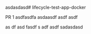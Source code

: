 asdasdasd# lifecycle-test-app-docker

PR 1
asdfasdfa
asdaasdf asdf asdf

as
df asd fasdf
s
adf asdf
sadasdasd
